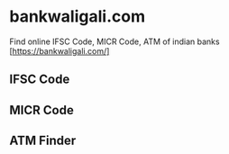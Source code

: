 # bankwaligali.com
Find online IFSC Code, MICR Code, ATM of indian banks [https://bankwaligali.com/]
## IFSC Code

## MICR Code

## ATM Finder
